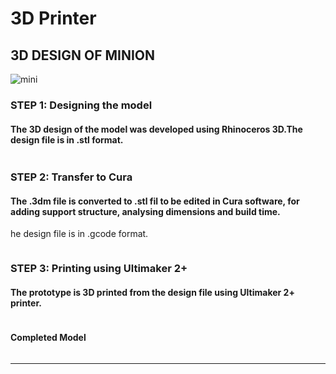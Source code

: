 # 3D Printer

## 3D DESIGN OF MINION

![mini](http://img5.yeggi.com/images_q/1260280/minions)

### STEP 1: Designing the model

#### The 3D design of the model was developed using Rhinoceros 3D.The design file is in .stl format.

<img src="">

### STEP 2: Transfer to Cura

#### The .3dm file is converted to .stl fil to be edited in Cura software, for adding support structure, analysing dimensions and build time.
he design file is in .gcode format.

<img src="">

### STEP 3: Printing using Ultimaker 2+

#### The prototype is 3D printed from the design file using Ultimaker 2+ printer.

<img src="">

#### Completed Model

<img src="">



-----

